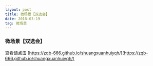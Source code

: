 ```yaml
---
layout: post
title: 微场景【双选会】
date: 2018-03-19
tag: 微场景
---
```



### 微场景【双选会】


查看请点击
[https://zqb-666.github.io/shuangxuanhuiyqh/](https://zqb-666.github.io/shuangxuanhuiyqh/)
